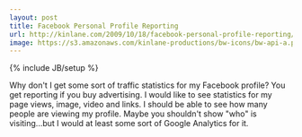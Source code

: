 ```yaml
---
layout: post
title: Facebook Personal Profile Reporting
url: http://kinlane.com/2009/10/18/facebook-personal-profile-reporting/
image: https://s3.amazonaws.com/kinlane-productions/bw-icons/bw-api-a.png
---
```

{% include JB/setup %}
Why don't I get some sort of traffic statistics for my Facebook profile? You get reporting if you buy advertising.
I would like to see statistics for my page views, image, video and links.
I should be able to see how many people are viewing my profile.
Maybe you shouldn't show "who" is visiting...but I would at least some sort of Google Analytics for it.